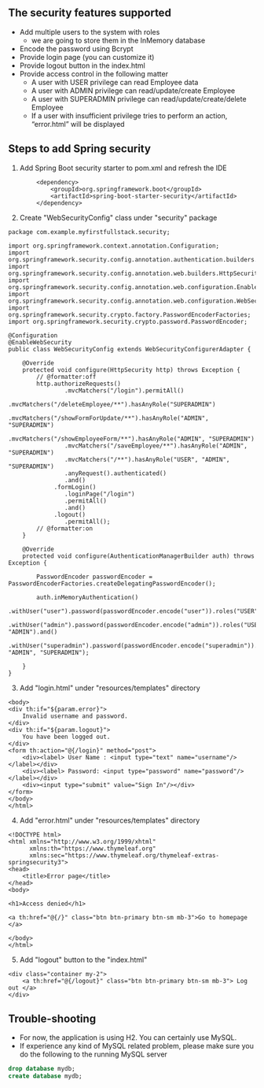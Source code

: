## The security features supported

- Add multiple users to the system with roles 
  - we are going to store them in the InMemory database
- Encode the password using Bcrypt
- Provide login page (you can customize it)
- Provide logout button in the index.html
- Provide access control in the following matter
    - A user with USER privilege can read Employee data 
    - A user with ADMIN privilege can read/update/create Employee 
    - A user with SUPERADMIN privilege can read/update/create/delete Employee 
    - If a user with insufficient privilege tries to perform an action, 
      “error.html” will be displayed
    
## Steps to add Spring security

1. Add Spring Boot security starter to pom.xml and refresh the IDE

```
        <dependency>
            <groupId>org.springframework.boot</groupId>
            <artifactId>spring-boot-starter-security</artifactId>
        </dependency>
```

2. Create "WebSecurityConfig" class under "security" package

```
package com.example.myfirstfullstack.security;

import org.springframework.context.annotation.Configuration;
import org.springframework.security.config.annotation.authentication.builders.AuthenticationManagerBuilder;
import org.springframework.security.config.annotation.web.builders.HttpSecurity;
import org.springframework.security.config.annotation.web.configuration.EnableWebSecurity;
import org.springframework.security.config.annotation.web.configuration.WebSecurityConfigurerAdapter;
import org.springframework.security.crypto.factory.PasswordEncoderFactories;
import org.springframework.security.crypto.password.PasswordEncoder;

@Configuration
@EnableWebSecurity
public class WebSecurityConfig extends WebSecurityConfigurerAdapter {

    @Override
    protected void configure(HttpSecurity http) throws Exception {
        // @formatter:off
        http.authorizeRequests()
                .mvcMatchers("/login").permitAll()
                .mvcMatchers("/deleteEmployee/**").hasAnyRole("SUPERADMIN")
                .mvcMatchers("/showFormForUpdate/**").hasAnyRole("ADMIN", "SUPERADMIN")
                .mvcMatchers("/showEmployeeForm/**").hasAnyRole("ADMIN", "SUPERADMIN")
                .mvcMatchers("/saveEmployee/**").hasAnyRole("ADMIN", "SUPERADMIN")
                .mvcMatchers("/**").hasAnyRole("USER", "ADMIN", "SUPERADMIN")
                .anyRequest().authenticated()
                .and()
             .formLogin()
                .loginPage("/login")
                .permitAll()
                .and()
             .logout()
                .permitAll();
        // @formatter:on
    }

    @Override
    protected void configure(AuthenticationManagerBuilder auth) throws Exception {

        PasswordEncoder passwordEncoder = PasswordEncoderFactories.createDelegatingPasswordEncoder();

        auth.inMemoryAuthentication()
                .withUser("user").password(passwordEncoder.encode("user")).roles("USER").and()
                .withUser("admin").password(passwordEncoder.encode("admin")).roles("USER", "ADMIN").and()
                .withUser("superadmin").password(passwordEncoder.encode("superadmin")).roles("USER", "ADMIN", "SUPERADMIN");

    }
}
```

3. Add "login.html" under "resources/templates" directory

```
<body>
<div th:if="${param.error}">
    Invalid username and password.
</div>
<div th:if="${param.logout}">
    You have been logged out.
</div>
<form th:action="@{/login}" method="post">
    <div><label> User Name : <input type="text" name="username"/> </label></div>
    <div><label> Password: <input type="password" name="password"/> </label></div>
    <div><input type="submit" value="Sign In"/></div>
</form>
</body>
</html>
```

4. Add "error.html" under "resources/templates" directory

```
<!DOCTYPE html>
<html xmlns="http://www.w3.org/1999/xhtml"
      xmlns:th="https://www.thymeleaf.org"
      xmlns:sec="https://www.thymeleaf.org/thymeleaf-extras-springsecurity3">
<head>
    <title>Error page</title>
</head>
<body>

<h1>Access denied</h1>

<a th:href="@{/}" class="btn btn-primary btn-sm mb-3">Go to homepage </a>

</body>
</html>
```

5. Add "logout" button to the "index.html"

```
<div class="container my-2">
    <a th:href="@{/logout}" class="btn btn-primary btn-sm mb-3"> Log out </a>
</div>
```

## Trouble-shooting

- For now, the application is using H2. You can certainly
  use MySQL.
- If experience any kind of MySQL related problem,
  please make sure you do the following to the running
  MySQL server 

```sql
drop database mydb;
create database mydb;
```